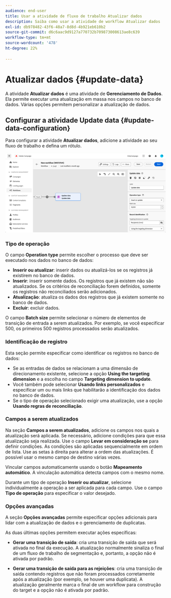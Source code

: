 ```yaml
---
audience: end-user
title: Usar a atividade de fluxo de trabalho Atualizar dados
description: Saiba como usar a atividade de workflow Atualizar dados
exl-id: db978482-43f6-48a7-8d8d-4b921eb610b2
source-git-commit: d6c6aac9d9127a770732b709873008613ae8c639
workflow-type: tm+mt
source-wordcount: '478'
ht-degree: 22%

---
```


# Atualizar dados {#update-data}

A atividade **Atualizar dados** é uma atividade de **Gerenciamento de Dados**. Ela permite executar uma atualização em massa nos campos no banco de dados. Várias opções permitem personalizar a atualização de dados.

<!--
The **Operation type** field lets you choose the process to be carried out on the data in the database. Select the first option to add data or update it if it has already been added. You can also only add data, only update data, or delete data. Select the **Update and merge collections** to select a primary record to link duplicates to, and delete those duplicates safely.

Specify how to identify the records in the database: if data relate to an existing targeting dimension, select the **Using the targeting dimension** option and select the targeting dimension and fields to update. Otherwise, specify one or more custom links to identify the data in the database, or directly use reconciliation keys.

Select the fields to update and reconciliation settings. You can use the **Auto-mapping** option to automatically identify the fields to be updated.

The **Advanced options** section lets you specify additional settings to manage data and duplicates.

Toggle the **Generate an outbound transition** option to add an outbound transition that will be activated at the end of the execution of the **Update data** activity. The update generally marks the end of a targeting workflow, and therefore the option is not activated by default.

Toggle the **Generate an outbound transition for rejects** option to add an outbound transition containing records that have not been correctly processed after the update (for example, if there is a duplicate). The update generally marks the end of a targeting workflow, and therefore the option is not activated by default.
-->

## Configurar a atividade Update data {#update-data-configuration}

Para configurar a atividade **Atualizar dados**, adicione a atividade ao seu fluxo de trabalho e defina um rótulo.

![Atividade de Atualização de Dados do Fluxo de Trabalho](../assets/workflow-update-data.png)

### Tipo de operação

O campo **Operation type** permite escolher o processo que deve ser executado nos dados no banco de dados:

* **Inserir ou atualizar**: inserir dados ou atualizá-los se os registros já existirem no banco de dados.
* **Inserir**: inserir somente dados. Os registros que já existem não são atualizados. Se os critérios de reconciliação forem definidos, somente os registros não reconciliados serão adicionados.
* **Atualização**: atualiza os dados dos registros que já existem somente no banco de dados.
* **Excluir**: excluir dados.

O campo **Batch size** permite selecionar o número de elementos de transição de entrada a serem atualizados. Por exemplo, se você especificar 500, os primeiros 500 registros processados serão atualizados.

### Identificação de registro

Esta seção permite especificar como identificar os registros no banco de dados:

* Se as entradas de dados se relacionam a uma dimensão de direcionamento existente, selecione a opção **Using the targeting dimension** e a escolha no campo **Targeting dimension to update**.
* Você também pode selecionar **Usando links personalizados** e especificar um ou mais links que habilitarão a identificação dos dados no banco de dados.
* Se o tipo de operação selecionado exigir uma atualização, use a opção **Usando regras de reconciliação**.

### Campos a serem atualizados

Na seção **Campos a serem atualizados**, adicione os campos nos quais a atualização será aplicada. Se necessário, adicione condições para que essa atualização seja realizada. Use o campo **Levar em consideração se** para definir condições. As condições são aplicadas sequencialmente em ordem de lista. Use as setas à direita para alterar a ordem das atualizações. É possível usar o mesmo campo de destino várias vezes.

Vincular campos automaticamente usando o botão **Mapeamento automático**. A vinculação automática detecta campos com o mesmo nome.

Durante um tipo de operação **Inserir ou atualizar**, selecione individualmente a operação a ser aplicada para cada campo. Use o campo **Tipo de operação** para especificar o valor desejado.

### Opções avançadas

A seção **Opções avançadas** permite especificar opções adicionais para lidar com a atualização de dados e o gerenciamento de duplicatas.

<!--
* **Disable automatic key management**
* **Disable audit**
* **Empty the destination value if the source value is empty**
* **Update all columns with matching names**
* **Ignore records which concern the same target**: only the first in the list of expressions will be considered
-->

As duas últimas opções permitem executar ações específicas:

* **Gerar uma transição de saída**: cria uma transição de saída que será ativada no final da execução. A atualização normalmente sinaliza o final de um fluxo de trabalho de segmentação e, portanto, a opção não é ativada por padrão.

* **Gerar uma transição de saída para as rejeições**: cria uma transição de saída contendo registros que não foram processados corretamente após a atualização (por exemplo, se houver uma duplicata). A atualização geralmente marca o final de um workflow para construção do target e a opção não é ativada por padrão.